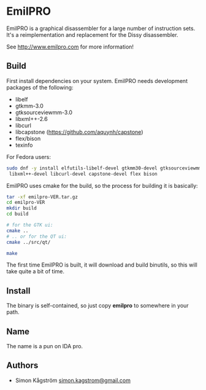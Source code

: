EmilPRO
========
EmilPRO is a graphical disassembler for a large number of instruction
sets. It's a reimplementation and replacement for the Dissy disassembler.

See http://www.emilpro.com for more information!

Build
-----
First install dependencies on your system. EmilPRO needs development packages of the following:

* libelf
* gtkmm-3.0
* gtksourceviewmm-3.0
* libxml++-2.6
* libcurl
* libcapstone (https://github.com/aquynh/capstone)
* flex/bison
* texinfo

For Fedora users:
```sh
sudo dnf -y install elfutils-libelf-devel gtkmm30-devel gtksourceviewmm3-devel \
 libxml++-devel libcurl-devel capstone-devel flex bison
```

EmilPRO uses cmake for the build, so the process for building it is basically:

```sh
tar -xf emilpro-VER.tar.gz
cd emilpro-VER
mkdir build
cd build

# for the GTK ui:
cmake ..
# .. or for the QT ui:
cmake ../src/qt/

make
```

The first time EmilPRO is built, it will download and build binutils, so this
will take quite a bit of time.

Install
-------
The binary is self-contained, so just copy **emilpro** to somewhere in your path.

Name
----
The name is a pun on IDA pro.


Authors
-------
* Simon Kågström <simon.kagstrom@gmail.com>
 
